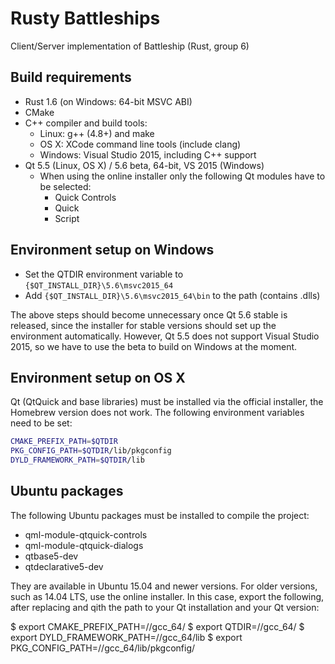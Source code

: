 Rusty Battleships
=================

Client/Server implementation of Battleship (Rust, group 6)


Build requirements
------------------

 * Rust 1.6 (on Windows: 64-bit MSVC ABI)
 * CMake
 * C++ compiler and build tools:
   * Linux: g++ (4.8+) and make
   * OS X: XCode command line tools (include clang)
   * Windows: Visual Studio 2015, including C++ support
 * Qt 5.5 (Linux, OS X) / 5.6 beta, 64-bit, VS 2015 (Windows)
   * When using the online installer only the following Qt modules have to be selected: 
     - Quick Controls
     - Quick
     - Script

Environment setup on Windows
----------------------------

 * Set the QTDIR environment variable to `{$QT_INSTALL_DIR}\5.6\msvc2015_64`
 * Add `{$QT_INSTALL_DIR}\5.6\msvc2015_64\bin` to the path (contains .dlls)

The above steps should become unnecessary once Qt 5.6 stable is released,
since the installer for stable versions should set up the environment
automatically. However, Qt 5.5 does not support Visual Studio 2015, so we have
to use the beta to build on Windows at the moment.

Environment setup on OS X
----------------------------

Qt (QtQuick and base libraries) must be installed via the official installer,
the Homebrew version does not work. The following environment variables need to
be set:

```bash
CMAKE_PREFIX_PATH=$QTDIR
PKG_CONFIG_PATH=$QTDIR/lib/pkgconfig
DYLD_FRAMEWORK_PATH=$QTDIR/lib
```

Ubuntu packages
---------------

The following Ubuntu packages must be installed to compile the project:

* qml-module-qtquick-controls
* qml-module-qtquick-dialogs
* qtbase5-dev
* qtdeclarative5-dev

They are available in Ubuntu 15.04 and newer versions. For older versions, such as 14.04 LTS, use the online installer. In this case, export the following, after replacing <QT-Path> and <QT-Version> qith the path to your Qt installation and your Qt version:

$ export CMAKE_PREFIX_PATH=<QT-Path>/<QT-Version>/gcc_64/
$ export QTDIR=<QT-Path>/<QT-Version>/gcc_64/
$ export DYLD_FRAMEWORK_PATH=<QT-Path>/<QT-Version>/gcc_64/lib
$ export PKG_CONFIG_PATH=<QT-Path>/<QT-Version>/gcc_64/lib/pkgconfig/
